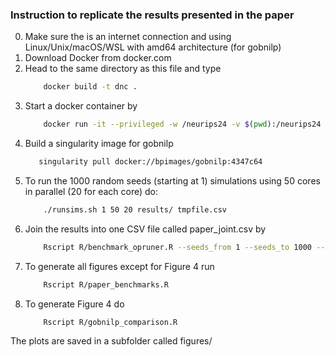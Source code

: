 ### Instruction to replicate the results presented in the paper

0. Make sure the is an internet connection and using Linux/Unix/macOS/WSL with amd64 architecture (for gobnilp)
1. Download Docker from docker.com
2. Head to the same directory as this file and type 
    ```sh
        docker build -t dnc .  
    ```
3. Start a docker container by
    ```sh
        docker run -it --privileged -w /neurips24 -v $(pwd):/neurips24 dnc bash
    ```
4. Build a singularity image for gobnilp
    ```sh
       singularity pull docker://bpimages/gobnilp:4347c64
    ```
5. To run the 1000 random seeds (starting at 1) simulations using 50 cores in parallel (20 for each core) do:
    ```sh
        ./runsims.sh 1 50 20 results/ tmpfile.csv
    ```
6. Join the results into one CSV file called paper_joint.csv by
    ```sh
        Rscript R/benchmark_opruner.R --seeds_from 1 --seeds_to 1000 --output_dir results/ --filename paper_joint.csv
    ```
7. To generate all figures except for Figure 4 run 
    ```sh
        Rscript R/paper_benchmarks.R
    ```
8. To generate Figure 4 do
    ```sh
        Rscript R/gobnilp_comparison.R
    ```

The plots are saved in a subfolder called figures/